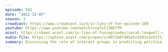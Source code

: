 ```yaml
---
episode: 562
date: "2021-12-07"
season: 3
crowdcast: https://www.crowdcast.io/e/in-lieu-of-fun-episode-189
youtube: https://www.youtube.com/watch?v=gfoI13NkfTM
acast: https://shows.acast.com/in-lieu-of-fun/episodes/sarah-longwell-goes-on-a-date-with-ben
audio-file: https://sphinx.acast.com/p/open/s/6071b87945e5c6581e2e5575/e/61c39cb1fb8647001289173c/media.mp3
summary: Discussing the role of interest groups in predicting political results
---
```

